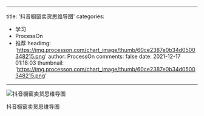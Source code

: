 
---
title: '抖音橱窗卖货思维导图'
categories: 
 - 学习
 - ProcessOn
 - 推荐
headimg: 'https://img.processon.com/chart_image/thumb/60ce2387e0b34d0500348215.png'
author: ProcessOn
comments: false
date: 2021-12-17 01:18:03
thumbnail: 'https://img.processon.com/chart_image/thumb/60ce2387e0b34d0500348215.png'
---

<div>   
<img class="thumb" alt="抖音橱窗卖货思维导图" src="https://img.processon.com/chart_image/thumb/60ce2387e0b34d0500348215.png" referrerpolicy="no-referrer">
<p>抖音橱窗卖货思维导图</p>  
</div>
            